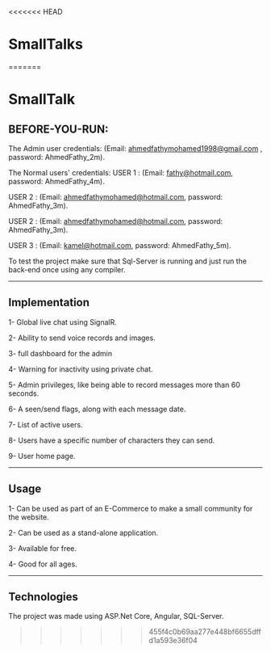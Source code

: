 <<<<<<< HEAD
# SmallTalks
=======
# SmallTalk

## BEFORE-YOU-RUN:

The Admin user credentials: (Email: ahmedfathymohamed1998@gmail.com , password: AhmedFathy_2m).

The Normal users' credentials: USER 1 : (Email: fathy@hotmail.com, password: AhmedFathy_4m).

USER 2 : (Email: ahmedfathymohamed@hotmail.com, password: AhmedFathy_3m).

 USER 2 : (Email: ahmedfathymohamed@hotmail.com, password: AhmedFathy_3m).

 USER 3 : (Email: kamel@hotmail.com, password: AhmedFathy_5m).

                    
To test the project make sure that Sql-Server is running and just run the back-end once using any compiler.
__________________________________________________________________________________________________________________
## Implementation
1- Global live chat using SignalR.

2- Ability to send voice records and images.

3- full dashboard for the admin

4- Warning for inactivity using private chat.

5- Admin privileges, like being able to record messages more than 60 seconds.

6- A seen/send flags, along with each message date.

7- List of active users.

8- Users have a specific number of characters they can send.

9- User home page.

__________________________________________________________________________________________________________________

## Usage

1- Can be used as part of an E-Commerce to make a small community for the website.

2- Can be used as a stand-alone application.

3- Available for free.

4- Good for all ages.

__________________________________________________________________________________________________________________

## Technologies

The project was made using ASP.Net Core, Angular, SQL-Server.


>>>>>>> 455f4c0b69aa277e448bf6655dffd1a593e36f04
